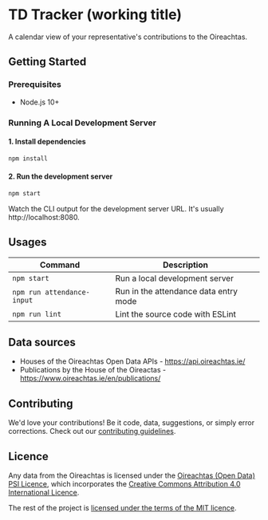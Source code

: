 # TD Tracker (working title)

A calendar view of your representative's contributions to the Oireachtas.

## Getting Started

### Prerequisites

- Node.js 10+

### Running A Local Development Server

#### 1. Install dependencies

```sh
npm install
```

#### 2. Run the development server

```sh
npm start
```

Watch the CLI output for the development server URL. It's usually http://localhost:8080.

## Usages

| Command                    | Description                           |
| -------------------------- | ------------------------------------- |
| `npm start`                | Run a local development server        |
| `npm run attendance-input` | Run in the attendance data entry mode |
| `npm run lint`             | Lint the source code with ESLint      |

## Data sources

- Houses of the Oireachtas Open Data APIs - https://api.oireachtas.ie/
- Publications by the House of the Oireactas - https://www.oireachtas.ie/en/publications/

## Contributing

We'd love your contributions! Be it code, data, suggestions, or simply error corrections. Check out our [contributing guidelines](CONTRIBUTING.md).

## Licence

Any data from the Oireachtas is licensed under the [Oireachtas (Open Data) PSI Licence](https://www.oireachtas.ie/en/open-data/license/), which incorporates the [Creative Commons Attribution 4.0 International Licence](http://creativecommons.org/licenses/by/4.0/).

The rest of the project is [licensed under the terms of the MIT licence](./LICENSE.md).

